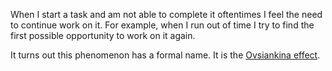 When I start a task and am not able to complete it oftentimes I feel the need to continue work on it. For example, when I run out of time I try to find the first possible opportunity to work on it again.

It turns out this phenomenon has a formal name. It is the [Ovsiankina effect](https://en.wikipedia.org/wiki/Ovsiankina_effect).